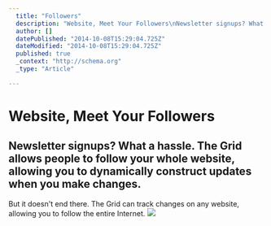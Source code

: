 ```yaml
---
  title: "Followers"
  description: "Website, Meet Your Followers\nNewsletter signups? What a hassle. The Grid allows people to follow your whole website, allowing you to dynamically construct updat"
  author: []
  datePublished: "2014-10-08T15:29:04.725Z"
  dateModified: "2014-10-08T15:29:04.725Z"
  published: true
  _context: "http://schema.org"
  _type: "Article"

---
```

# Website, Meet Your Followers

## Newsletter signups? What a hassle. The Grid allows people to follow your whole website, allowing you to dynamically construct updates when you make changes.

But it doesn't end there. The Grid can track changes on any website, allowing you to follow the entire Internet.
![](https://s3-us-west-2.amazonaws.com/cdn.thegrid.io/posts/followers.png)